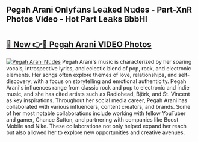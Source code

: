 ## Pegah Arani Onlyf𝚊ns Le𝚊ked N𝚞des - Part-XnR Photos Video - Hot Part Le𝚊ks BbbHl

# <h2><a href="http://ac47425.deff.icu/?id=Pegah+Arani">🔗 New 👉🔴 Pegah Arani VIDEO Photos</a></h2>

[![Pegah Arani N𝚞des](https://i.imgur.com/rIISA9y.gif)](http://ac47425.deff.icu/?id=Pegah+Arani)
Pegah Arani's music is characterized by her soaring vocals, introspective lyrics, and eclectic blend of pop, rock, and electronic elements. Her songs often explore themes of love, relationships, and self-discovery, with a focus on storytelling and emotional authenticity. Pegah Arani's influences range from classic rock and pop to electronic and indie music, and she has cited artists such as Radiohead, Björk, and St. Vincent as key inspirations. Throughout her social media career, Pegah Arani has collaborated with various influencers, content creators, and brands. Some of her most notable collaborations include working with fellow YouTuber and gamer, Chance Sutton, and partnering with companies like Boost Mobile and Nike. These collaborations not only helped expand her reach but also allowed her to explore new opportunities and creative avenues.
